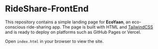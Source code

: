 # RideShare-FrontEnd

This repository contains a simple landing page for **EcoYaan**, an eco-conscious ride-sharing app. The page is built with HTML and [TailwindCSS](https://tailwindcss.com/) and is ready to deploy on platforms such as GitHub Pages or Vercel.

Open `index.html` in your browser to view the site.
